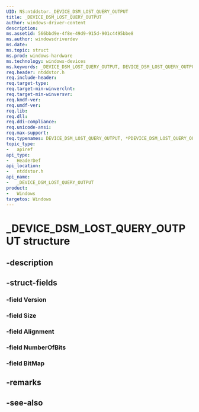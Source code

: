 ```yaml
---
UID: NS:ntddstor._DEVICE_DSM_LOST_QUERY_OUTPUT
title: _DEVICE_DSM_LOST_QUERY_OUTPUT
author: windows-driver-content
description: 
ms.assetid: 566bbd9e-4f8e-49d9-915d-901c4495bbe8
ms.author: windowsdriverdev
ms.date: 
ms.topic: struct
ms.prod: windows-hardware
ms.technology: windows-devices
ms.keywords: _DEVICE_DSM_LOST_QUERY_OUTPUT, DEVICE_DSM_LOST_QUERY_OUTPUT, *PDEVICE_DSM_LOST_QUERY_OUTPUT, 
req.header: ntddstor.h
req.include-header:
req.target-type:
req.target-min-winverclnt:
req.target-min-winversvr:
req.kmdf-ver:
req.umdf-ver:
req.lib:
req.dll:
req.ddi-compliance:
req.unicode-ansi:
req.max-support:
req.typenames: DEVICE_DSM_LOST_QUERY_OUTPUT, *PDEVICE_DSM_LOST_QUERY_OUTPUT
topic_type: 
-	apiref
api_type: 
-	HeaderDef
api_location: 
-	ntddstor.h
api_name: 
-	_DEVICE_DSM_LOST_QUERY_OUTPUT
product:
-	Windows
targetos: Windows
---
```


# _DEVICE_DSM_LOST_QUERY_OUTPUT structure

## -description


## -struct-fields

### -field Version
 
### -field Size
 
### -field Alignment
 
### -field NumberOfBits
 
### -field BitMap
 

## -remarks

## -see-also